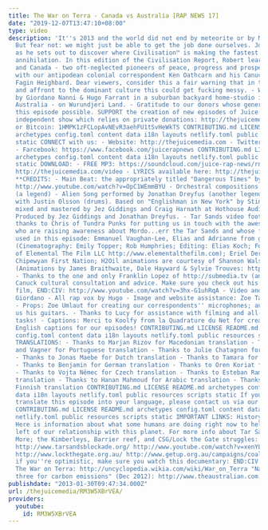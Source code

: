 ```yaml
---
title: The War on Terra - Canada vs Australia [RAP NEWS 17]
date: "2019-12-07T13:47:10+08:00"
type: video
description: 'It''s 2013 and the world did not end by meteorite or by Mayan calendar.
  But fear not: we might just be able to get the job done ourselves. Join Robert Foster
  as he sets out to discover where Civilisation™ is making the fastest progress towards
  annihilation. In this edition of the Civilisation Report, Robert learns about Australia
  and Canada - two oft-neglected pioneers of peace, progress and prosperity - in conversation
  with our antipodean colonial correspondent Ken Oathcarn and his Canuck counterpart,
  Fagin Heighbard. Dear viewers, consider this a fair warning that in terms of language
  and affront to the dominant culture this could get fucking messy. - Written & created
  by Giordano Nanni & Hugo Farrant in a suburban backyard home-studio in Melbourne,
  Australia - on Wurundjeri Land. - Gratitude to our donors whose generosity has made
  this episode possible. SUPPORT the creation of new episodes of Juice Rap News, an
  independent show which relies on private donations: ‪http://thejuicemedia.com/donate
  or Bitcoin: 1HMPK1zFCLopAvNEvR3aehFU1tSvHeWkTS CONTRIBUTING.md LICENSE README.md
  archetypes config.toml content data i18n layouts netlify.toml public resources scripts
  static CONNECT with us: - Website: ‪http://thejuicemedia.com - Twitter: ‪http://twitter.com/juicerapnews
  - Farcebook: ‪https://www.facebook.com/juicerapnews CONTRIBUTING.md LICENSE README.md
  archetypes config.toml content data i18n layouts netlify.toml public resources scripts
  static DOWNLOAD: - FREE MP3: https://soundcloud.com/juice-rap-news/rn17-the-war-on
  http://thejuicemedia.com/video - LYRICS available here: ‪http://thejuicemedia.com/video/lyrics
  **CREDITS: - Main Beat: the appropriately titled "Dangerous Times" by Red Skull:
  http://www.youtube.com/watch?v=OpC1WEmmBYU - Orchestral compositions: Adrian Sergovich
  (a legend) - Alien Song performed by Jonathan Dreyfus (another legend) and AC/Dickelback,
  with Justin Olsson (drums). Based on "Englishman in New York" by Sting. Recorded,
  mixed and mastered by Jez Giddings and Craig Harnath at Hothouse Audio St. Kilda.
  Produced by Jez Giddings and Jonathan Dreyfus. - Tar Sands video footage: our deepest
  thanks to Chris of Tundra Punks for putting us in touch with the awesome film-makers
  who are raising awareness about Mordo...err the Tar Sands and whose footage was
  used in this episode: Emmanuel Vaughan-Lee, Elias and Adrianne from globalonenessproject.org
  (Cinematography: Emily Topper; Rob Humphries; Editing: Elias Koch; Footage courtesy
  of Elemental The Film LLC http://www.elementalthefilm.com); Eriel Deranger of Athabasca
  Chipewyan First Nation; H2Oil animations are courtesy of Shannon Walsh; http://www.youtube.com/watch?v=EOk0Fyov_2A
  (Animations by James Braithwaite, Dale Hayward & Sylvie Trouves: http://www.h2oildoc.com)
  - Thanks to the one and only Franklin Lopez of http://submedia.tv (and Maude) for
  Canuck cultural consultation and advice. Make sure you check out his ''git''-wrenching
  film, END:CIV: http://www.youtube.com/watch?v=3hx-G1uhRqA - Video and music editing:
  Giordano - All rap vox by Hugo - Image and website assistance: Zoe Tame http://visualtonic.com.au
  - Props: Zoe Umlaut for creating our correspondents'' microphones; and Sam for lending
  us his guitars. - Thanks to Lucy for assistance with filming and all-round production
  tasks! - Captions: Merci to Koolfy from la Quadrature du Net for creating the sync''d
  English captions for our episodes! CONTRIBUTING.md LICENSE README.md archetypes
  config.toml content data i18n layouts netlify.toml public resources scripts static
  TRANSLATIONS: - Thanks to Marjan Rizov for Macedonian translation - Thanks to Euclides
  and Vagner for Portuguese translation - Thanks to Julie Chatagnon for French translation
  - Thanks to Jonas Maebe for Dutch translation - Thanks to Tamara for Serbian translation
  - Thanks to Benjamin for German translation - Thanks to Oren Koriat for Hebrew translation
  - Thanks to Vojta Němec for Czech translation - Thanks to Esteban Ramírez for Spanish
  translation - Thanks to Hanan Mahmoud for Arabic translation - Thanks to KM for
  Finnish translation CONTRIBUTING.md LICENSE README.md archetypes config.toml content
  data i18n layouts netlify.toml public resources scripts static If you''d like to
  translate this episode into your language, please contact us via our website ‪http://thejuicemedia.com/contact
  CONTRIBUTING.md LICENSE README.md archetypes config.toml content data i18n layouts
  netlify.toml public resources scripts static IMPORTANT LINKS: History is happening!
  Here is information about what some humans are doing right now to help save what''s
  left of our relationship with this planet. For more info about Tar Sands, Idle No
  More; the Kimberleys, Barrier reef, and CSG/Lock the Gate struggles: http://idlenomore.ca/
  http://www.tarsandsblockade.org/ http://www.youtube.com/watch?v=xenYLY5lU58 http://www.youtube.com/watch?v=CPGjOSTW7oQ
  http://www.lockthegate.org.au/ http://www.getup.org.au/campaigns/coal-seam-gas/great-barrier-reef/save-the-reef
  if you''re optimistic, make sure you watch this documentary: END:CIV: http://www.submedia.tv/endciv-2011/
  The War on Terra: http://uncyclopedia.wikia.com/wiki/War_on_Terra "Nations in top
  three for carbon emissions" (Dec 2012): http://www.theaustralian.com.au/news/nation/nation-in-top-three-for-carbon-emissions/story-e6frg6nf-1226528695247'
publishdate: "2013-01-30T09:47:34.000Z"
url: /thejuicemedia/RM3W5XBrVEA/
providers:
  youtube:
    id: RM3W5XBrVEA
---
```

